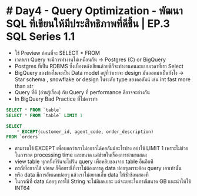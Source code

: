 # # Day4 - **Query Optimization - พัฒนา SQL ที่เขียนให้มีประสิทธิภาพที่ดีขึ้น | EP.3 SQL Series 1.1**

- ใช้ Preview ก่อนที่จะ SELECT * FROM 
- เวลาเรา Query จะมีการทำงานไม่เหมือนกัน → Postgres (C) or BigQuery
- Postgres ที่เป็น RDBMS ซึ่งเบื้องหลังเขียนด้วยซีก็จะทำงานคนละแบบเวลาที่เรา Select
- BigQuery ของข้างในจะเป็น Data model อยู่ที่ว่าเราจะ design มันออกมาเป็นยังไง → Star schema , snowflake or design ในระดับ type ของคอลัมน์ เช่น int fast more than str
- Query ที่ดี (อ่านรู้เรื่อง) กับ Query ที่ performance ดีอาจจะต่างกัน
- In BigQuery Bad Practice ที่ไม่ควรทำ

```sql
SELECT * FROM `table`
SELECT * FROM `table` LIMIT 1
```

```sql
SELECT
	* EXCEPT(customer_id, agent_code, order_description)
FROM `orders`
```
- สามารถใช้ EXCEPT เพื่อบอกว่าเราไม่อยากได้คอลัมน์อะไรบ้าง อย่าใช้ LIMIT 1 เพราะไม่ช่วยในการลด processing time และขนาด แค่ช่วยในเรื่องการนำมาแสดง
- view table ทุกครั้งที่รันจะไปรัน query เพื่อหยิบของจาก table อื่นอีกที
- กรณีที่อยากใช้ view ก็คือกรณีที่เราไม่ต้องการดู data บ่อยๆเพราะต้อง query เอาเท่านั้น
- หรือ data มีการอัพเดทบ่อยๆ แล้วเราไม่อยากเก็บ data ให้ซ้ำซ้อนสองที่
- ในกรณีที่ data น้อยๆ การใช้ String จะไม่มีผลเยอะ แต่จะเยอะในกรณีขนาด GB แนะนำให้ใช้ INT64

